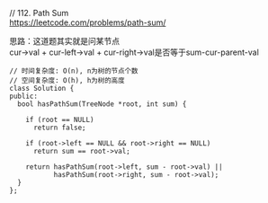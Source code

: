 // 112. Path Sum  
https://leetcode.com/problems/path-sum/  

思路：这道题其实就是问某节点  
cur->val + cur-left->val + cur-right->val是否等于sum-cur-parent-val
```
// 时间复杂度: O(n), n为树的节点个数
// 空间复杂度: O(h), h为树的高度
class Solution {
public:
  bool hasPathSum(TreeNode *root, int sum) {

    if (root == NULL)
      return false;

    if (root->left == NULL && root->right == NULL)
      return sum == root->val;

    return hasPathSum(root->left, sum - root->val) ||
           hasPathSum(root->right, sum - root->val);
  }
};
```